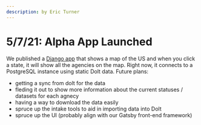 ```yaml
---
description: by Eric Turner
---
```


# 5/7/21: Alpha App Launched

We published a [Django app](https://app.pdap.io/map) that shows a map of the US and when you click a state, it will show all the agencies on the map. Right now, it connects to a PostgreSQL instance using static Dolt data. Future plans:

* getting a sync from dolt for the data
* fleding it out to show more information about the current statuses / datasets for each agnecy
* having a way to download the data easily
* spruce up the intake tools to aid in importing data into Dolt
* spruce up the UI \(probably align with our Gatsby front-end framework\)

